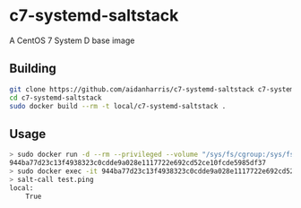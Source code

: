 # c7-systemd-saltstack

A CentOS 7 System D base image

## Building

```bash
git clone https://github.com/aidanharris/c7-systemd-saltstack c7-systemd-saltstack
cd c7-systemd-saltstack
sudo docker build --rm -t local/c7-systemd-saltstack .
```

## Usage

```bash
> sudo docker run -d --rm --privileged --volume "/sys/fs/cgroup:/sys/fs/cgroup:ro" --volume /var/run/dbus/system_bus_socket:/var/run/dbus/system_bus_socket local/c7-systemd-saltstack
944ba77d23c13f4938323c0cdde9a028e1117722e692cd52ce10fcde5985df37
> sudo docker exec -it 944ba77d23c13f4938323c0cdde9a028e1117722e692cd52ce10fcde5985df37 bash
> salt-call test.ping
local:
    True


```
